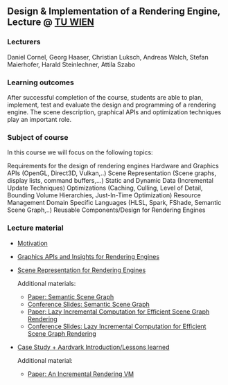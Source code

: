 ## Design & Implementation of a Rendering Engine, Lecture @ [TU WIEN](https://www.cg.tuwien.ac.at/courses/RendEng/VU/2024W)

### Lecturers

Daniel Cornel, Georg Haaser, Christian Luksch, Andreas Walch, Stefan Maierhofer, Harald Steinlechner, Attila Szabo


### Learning outcomes
After successful completion of the course, students are able to plan, implement, test and evaluate the design and programming of a rendering engine. The scene description, graphical APIs and optimization techniques play an important role.

### Subject of course
In this course we will focus on the following topics:

Requirements for the design of rendering engines
Hardware and Graphics APIs (OpenGL, Direct3D, Vulkan,..)
Scene Representation (Scene graphs, display lists, command buffers,...)
Static and Dynamic Data (Incremental Update Techniques)
Optimizations (Caching, Culling, Level of Detail, Bounding Volume Hierarchies, Just-In-Time Optimization)
Resource Management 
Domain Specific Languages (HLSL, Spark, FShade, Semantic Scene Graph,..)
Reusable Components/Design for Rendering Engines

### Lecture material

- [Motivation](./lecture/01-Introduction_Motivation.pdf)
- [Graphics APIs and Insights for Rendering Engines](./lecture/02-GraphicsHardwareAndInsights.pdf)
- [Scene Representation for Rendering Engines](./lecture/03-Scene-Representation.pdf)

    Additional materials:
    - [Paper: Semantic Scene Graph](./lecture/papers/Paper-Semantic-Scenegraph.pdf)
    - [Conference Slides: Semantic Scene Graph](./lecture/papers/Slides-Semantic-SceneGraph.pdf)
    - [Paper: Lazy Incremental Computation for Efficient Scene Graph Rendering](./lecture/papers/Paper-Lazy-Incremental-Computation.pdf)
    - [Conference Slides: Lazy Incremental Computation for Efficient Scene Graph Rendering](./lecture/papers/Slides-Lazy-Incremental-Computation.pdf)
- [Case Study + Aardvark Introduction/Lessons learned](./lecture/04-Introduction-Aardvark.pdf)
    
    Additional material:
    - [Paper: An Incremental Rendering VM](./lecture/papers/Paper-An-Incremental-Rendering-VM.pdf)